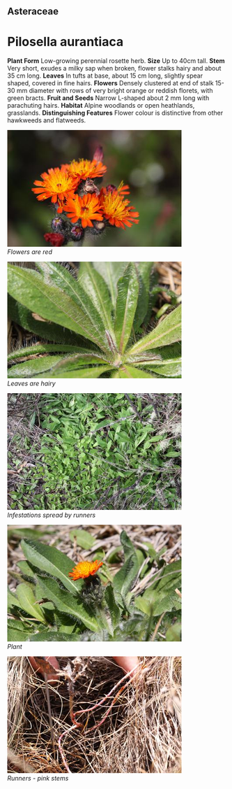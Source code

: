 ## Asteraceae
# Pilosella aurantiaca

**Plant Form** Low-growing perennial rosette herb. **Size** Up to 40cm tall. **Stem** Very short, exudes a milky sap when broken, flower stalks hairy and about 35 cm long. **Leaves** In tufts at base, about 15 cm long, slightly spear shaped, covered in fine hairs. **Flowers** Densely clustered at end of stalk 15-30 mm diameter with rows of very bright orange or reddish florets, with green bracts. **Fruit and Seeds** Narrow L-shaped about 2 mm long with parachuting hairs. **Habitat** Alpine woodlands or open heathlands, grasslands. **Distinguishing Features** Flower colour is distinctive from other hawkweeds and flatweeds.


![Flowers are red](50169_IMG_8476.jpg)  
 *Flowers are red* 

![Leaves are hairy](50740_IMG_6565.jpg)  
 *Leaves are hairy* 

![Infestations spread by runners](50986_IMG_4000.jpg)  
 *Infestations spread by runners* 

![Plant](50685_IMG_4143.jpg)  
 *Plant* 

![Runners - pink stems](50547_IMG_2134.jpg)  
 *Runners - pink stems* 

